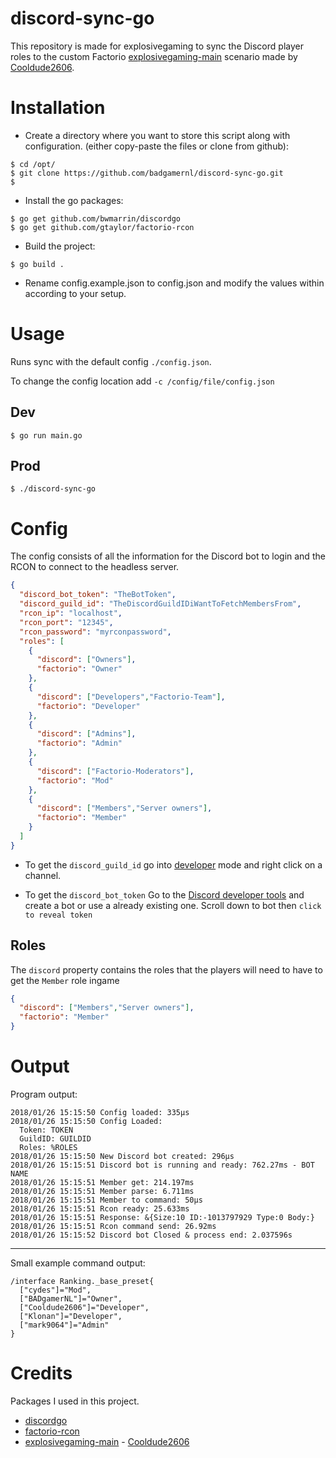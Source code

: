 # discord-sync-go
This repository is made for explosivegaming to sync the Discord player roles to the custom Factorio [explosivegaming-main](https://github.com/badgamernl/explosivegaming-main) scenario made by [Cooldude2606](https://github.com/Cooldude2606).

# Installation
* Create a directory where you want to store this script along with configuration. (either copy-paste the files or clone from github):
```
$ cd /opt/
$ git clone https://github.com/badgamernl/discord-sync-go.git
$ 
```
* Install the go packages:
```
$ go get github.com/bwmarrin/discordgo
$ go get github.com/gtaylor/factorio-rcon
```
* Build the project:
```
$ go build .
```
* Rename config.example.json to config.json and modify the values within according to your setup.

# Usage
Runs sync with the default config `./config.json`.

To change the config location add `-c /config/file/config.json`

## Dev
```
$ go run main.go
```
## Prod
```
$ ./discord-sync-go
```

# Config
The config consists of all the information for the Discord bot to login and the RCON to connect to the headless server.
```json
{
  "discord_bot_token": "TheBotToken",
  "discord_guild_id": "TheDiscordGuildIDiWantToFetchMembersFrom",
  "rcon_ip": "localhost",
  "rcon_port": "12345",
  "rcon_password": "myrconpassword",
  "roles": [
    {
      "discord": ["Owners"],
      "factorio": "Owner"
    },
    {
      "discord": ["Developers","Factorio-Team"],
      "factorio": "Developer"
    },
    {
      "discord": ["Admins"],
      "factorio": "Admin"
    },
    {
      "discord": ["Factorio-Moderators"],
      "factorio": "Mod"
    },
    {
      "discord": ["Members","Server owners"],
      "factorio": "Member"
    }
  ]
}
```
* To get the `discord_guild_id` go into [developer](https://support.discordapp.com/hc/en-us/articles/206346498-Where-can-I-find-my-server-ID-) mode and right click on a channel.

* To get the `discord_bot_token` Go to the [Discord developer tools](https://discordapp.com/developers/applications/me) and create a bot or use a already existing one. Scroll down to bot then `click to reveal token`
## Roles
The `discord` property contains the roles that the players will need to have to get the `Member` role ingame
```json
{
  "discord": ["Members","Server owners"],
  "factorio": "Member"
}
```

# Output
Program output:
```
2018/01/26 15:15:50 Config loaded: 335µs
2018/01/26 15:15:50 Config Loaded:
  Token: TOKEN
  GuildID: GUILDID
  Roles: %ROLES
2018/01/26 15:15:50 New Discord bot created: 296µs
2018/01/26 15:15:51 Discord bot is running and ready: 762.27ms - BOT NAME
2018/01/26 15:15:51 Member get: 214.197ms
2018/01/26 15:15:51 Member parse: 6.711ms
2018/01/26 15:15:51 Member to command: 50µs
2018/01/26 15:15:51 Rcon ready: 25.633ms
2018/01/26 15:15:51 Response: &{Size:10 ID:-1013797929 Type:0 Body:}
2018/01/26 15:15:51 Rcon command send: 26.92ms
2018/01/26 15:15:52 Discord bot Closed & process end: 2.037596s
```

---

Small example command output:
```
/interface Ranking._base_preset{
  ["cydes"]="Mod",
  ["BADgamerNL"]="Owner",
  ["Cooldude2606"]="Developer",
  ["Klonan"]="Developer",
  ["mark9064"]="Admin"
}
```

# Credits
Packages I used in this project.
* [discordgo](http://github.com/bwmarrin/discordgo)
* [factorio-rcon](http://github.com/gtaylor/factorio-rcon)
* [explosivegaming-main](https://github.com/badgamernl/explosivegaming-main) - [Cooldude2606](https://github.com/Cooldude2606)